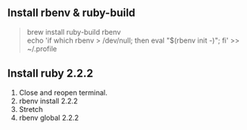 Install rbenv & ruby-build
--------------------------

> brew install ruby-build rbenv  
> echo 'if which rbenv > /dev/null; then eval "$(rbenv init -)"; fi' >> ~/.profile

Install ruby 2.2.2
------------------

1.	Close and reopen terminal.
2.	rbenv install 2.2.2
3.	Stretch
4.	rbenv global 2.2.2
